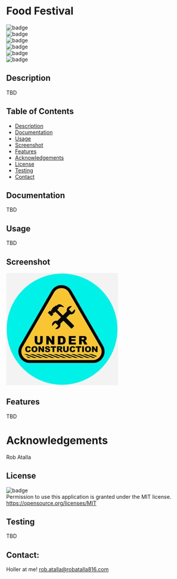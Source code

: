 # Food Festival

  ![badge](https://img.shields.io/github/languages/top/ratalla816/food-festival)
  <br> 
  ![badge](https://img.shields.io/github/languages/count/ratalla816/food-festival)
  <br>
  ![badge](https://img.shields.io/github/issues/ratalla816/food-festival)
  <br>
  ![badge](https://img.shields.io/github/issues-closed/ratalla816/food-festival)
  <br>
  ![badge](https://img.shields.io/github/last-commit/ratalla816/food-festival)
  <br>
  ![badge](https://img.shields.io/badge/license-MIT-important)
  
  ## Description
  
   TBD
 
  ## Table of Contents
  - [Description](#description)
  - [Documentation](#documentation)
  - [Usage](#usage)
  - [Screenshot](#screenshot)
  - [Features](#features)
  - [Acknowledgements](#acknowledgements)
  - [License](#license)
  - [Testing](#testing)
  - [Contact](#contact)

  ## Documentation
  TBD
 
  ## Usage
  TBD

  ## Screenshot
   ![Screenshot](assets/images/screenshot.png)

  ## Features
  TBD
  
  # Acknowledgements
  Rob Atalla
    
  ## License
  ![badge](https://img.shields.io/badge/license-MIT-important)
  <br>
  Permission to use this application is granted under the MIT license. <https://opensource.org/licenses/MIT>


  ## Testing
  TBD

  ## Contact:
  Holler at me! <a href="mailto:rob.atalla@robatalla816.com">rob.atalla@robatalla816.com</a>